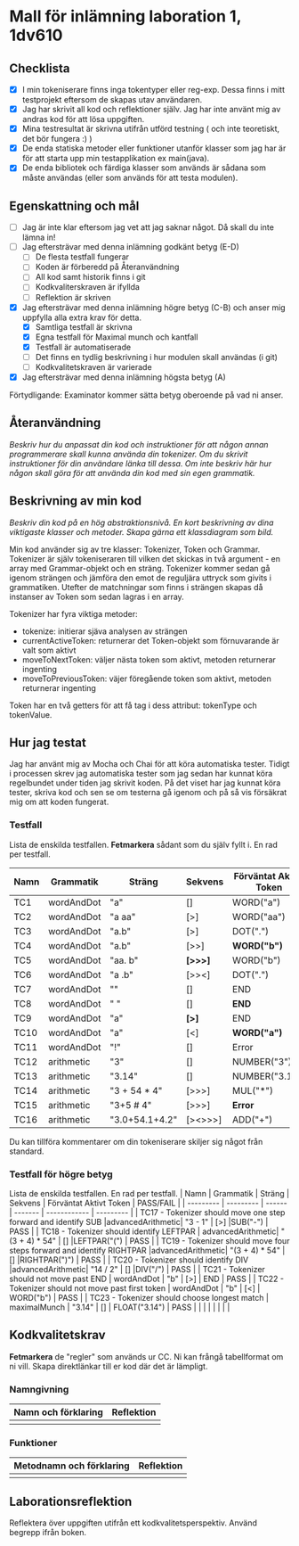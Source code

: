 # Mall för inlämning laboration 1, 1dv610

## Checklista
  - [x] I min tokeniserare finns inga tokentyper eller reg-exp. Dessa finns i mitt testprojekt eftersom de skapas utav användaren.
  - [x] Jag har skrivit all kod och reflektioner själv. Jag har inte använt mig av andras kod för att lösa uppgiften.
  - [x] Mina testresultat är skrivna utifrån utförd testning ( och inte teoretiskt, det bör fungera :) )
  - [x] De enda statiska metoder eller funktioner utanför klasser som jag har är för att starta upp min testapplikation ex main(java).
  - [x] De enda bibliotek och färdiga klasser som används är sådana som måste användas (eller som används för att testa modulen).

## Egenskattning och mål
  - [ ] Jag är inte klar eftersom jag vet att jag saknar något. Då skall du inte lämna in!
  - [ ] Jag eftersträvar med denna inlämning godkänt betyg (E-D)
    - [ ] De flesta testfall fungerar
    - [ ] Koden är förberedd på Återanvändning
    - [ ] All kod samt historik finns i git 
    - [ ] Kodkvaliterskraven är ifyllda
    - [ ] Reflektion är skriven
  - [x] Jag eftersträvar med denna inlämning högre betyg (C-B) och anser mig uppfylla alla extra krav för detta. 
    - [x] Samtliga testfall är skrivna
    - [x] Egna testfall för Maximal munch och kantfall
    - [x] Testfall är automatiserade
    - [ ] Det finns en tydlig beskrivning i hur modulen skall användas (i git)
    - [ ] Kodkvalitetskraven är varierade 
  - [x] Jag eftersträvar med denna inlämning högsta betyg (A) 

Förtydligande: Examinator kommer sätta betyg oberoende på vad ni anser. 

## Återanvändning
*Beskriv hur du anpassat din kod och instruktioner för att någon annan programmerare skall kunna använda din tokenizer. Om du skrivit instruktioner för din användare länka till dessa. Om inte beskriv här hur någon skall göra för att använda din kod med sin egen grammatik.*

## Beskrivning av min kod
*Beskriv din kod på en hög abstraktionsnivå. En kort beskrivning av dina viktigaste klasser och metoder. Skapa gärna ett klassdiagram som bild.*

Min kod använder sig av tre klasser: Tokenizer, Token och Grammar. 
Tokenizer är själv tokeniseraren till vilken det skickas in två argument - en array med Grammar-objekt och en sträng. Tokenizer kommer sedan gå igenom strängen och jämföra den emot de reguljära uttryck som givits i grammatiken. Utefter de matchningar som finns i strängen skapas då instanser av Token som sedan lagras i en array.

Tokenizer har fyra viktiga metoder: 
- tokenize: initierar sjäva analysen av strängen
- currentActiveToken: returnerar det Token-objekt som förnuvarande är valt som aktivt
- moveToNextToken: väljer nästa token som aktivt, metoden returnerar ingenting
- moveToPreviousToken: väjer föregående token som aktivt, metoden returnerar ingenting

Token har en två getters för att få tag i dess attribut: tokenType och tokenValue.

## Hur jag testat
Jag har använt mig av Mocha och Chai för att köra automatiska tester.
Tidigt i processen skrev jag automatiska tester som jag sedan har kunnat köra regelbundet under tiden jag skrivit koden. På det viset har jag kunnat köra tester, skriva kod och sen se om testerna gå igenom och på så vis försäkrat mig om att koden fungerat.


### Testfall
Lista de enskilda testfallen. **Fetmarkera** sådant som du själv fyllt i. En rad per testfall.

| Namn      | Grammatik | Sträng | Sekvens | Förväntat Aktivt Token | PASS/FAIL |
| --------- | --------- | ------ | ------- | ------------ | --------- |
|  TC1      |wordAndDot |"a"     |[]       | WORD("a")    | PASS      |
|  TC2      |wordAndDot |"a aa"  |[>]      | WORD("aa")   | PASS      |
|  TC3      |wordAndDot |"a.b"   |[>]      | DOT(".")     | PASS      |
|  TC4      |wordAndDot |"a.b"   |[>>]     | **WORD("b")**| PASS      |
|  TC5      |wordAndDot |"aa. b" |**[>>>]**| WORD("b")    | PASS      |
|  TC6      |wordAndDot |"a .b"  |[>><]    | DOT(".")     | PASS      |
|  TC7      |wordAndDot |""      |[]       | END          | PASS      |
|  TC8      |wordAndDot |" "     |[]       | **END**      | PASS      |
|  TC9      |wordAndDot |"a"     |**[>]**  | END          | PASS      |
|  TC10     |wordAndDot |"a"     |[<]      | **WORD("a")**| PASS      |
|  TC11     |wordAndDot |"!"     |[]       | Error        | PASS      |
|  TC12     |arithmetic |"3"     |[]       | NUMBER("3")  | PASS      |
|  TC13     |arithmetic |"3.14"  |[]       | NUMBER("3.14")| PASS      |
|  TC14     |arithmetic |"3 + 54 * 4"|[>>>]| MUL("*")     | PASS      |
|  TC15     |arithmetic |"3+5 # 4"|[>>>]   | **Error**    | PASS      |
|  TC16     |arithmetic |"3.0+54.1+4.2"|[><>>>]| ADD("+") | PASS      |

Du kan tillföra kommentarer om din tokeniserare skiljer sig något från standard. 

### Testfall för högre betyg

Lista de enskilda testfallen. En rad per testfall.
| Namn      | Grammatik | Sträng | Sekvens | Förväntat Aktivt Token | PASS/FAIL |
| --------- | --------- | ------ | ------- | ------------ | --------- |
|  TC17 - Tokenizer should move one step forward and identify SUB  |advancedArithmetic| "3 - 1" | [>] |SUB("-") | PASS |
|  TC18 - Tokenizer should identify LEFTPAR | advancedArithmetic| "(3 + 4) * 54" | [] |LEFTPAR("(") | PASS |
|  TC19 - Tokenizer should move four steps forward and identify RIGHTPAR |advancedArithmetic| "(3 + 4) * 54" | [] |RIGHTPAR(")") | PASS |
|  TC20 - Tokenizer should identify DIV |advancedArithmetic| "14 / 2" | [] |DIV("/") | PASS |
|  TC21 - Tokenizer should not move past END | wordAndDot | "b" | [>] | END | PASS |
|  TC22 - Tokenizer should not move past first token | wordAndDot | "b" | [<] | WORD("b") | PASS |
|  TC23 - Tokenizer should choose longest match | maximalMunch | "3.14" | [] | FLOAT("3.14") | PASS |
|           |           |        |         |              |           |

## Kodkvalitetskrav

**Fetmarkera** de "regler" som används ur CC. Ni kan frångå tabellformat om ni vill. Skapa direktlänkar till er kod där det är lämpligt. 

### Namngivning

| Namn och förklaring  | Reflektion                                   |
| -------------------  | ---------------------------------------------|
|                      |                                              |

### Funktioner

| Metodnamn och förklaring  | Reflektion                                   |
| -------------------  | ---------------------------------------------|
|                      |                                              |

## Laborationsreflektion
Reflektera över uppgiften utifrån ett kodkvalitetsperspektiv. Använd begrepp ifrån boken. 
